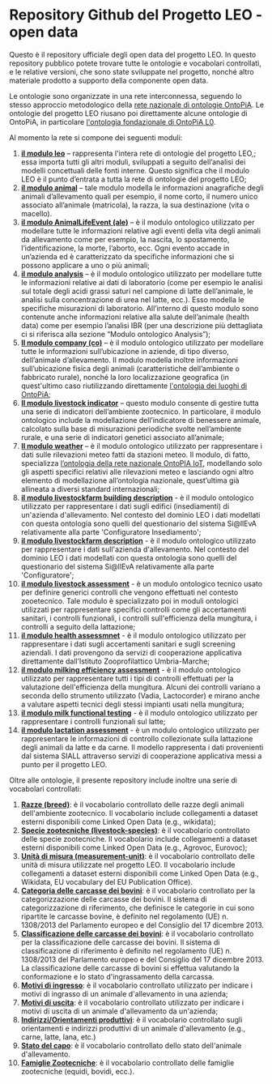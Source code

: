 # Repository Github del Progetto LEO - open data

Questo è il repository ufficiale degli open data del progetto LEO. In questo repository pubblico potete trovare tutte le ontologie e vocabolari controllati, e le relative versioni, che sono state sviluppate nel progetto, nonché altro materiale prodotto a supporto della componente open data.

Le ontologie sono organizzate in una rete interconnessa, seguendo lo stesso approccio metodologico della [rete nazionale di ontologie OntoPiA](ttps://github.com/italia/daf-ontologie-vocabolari-controllati). Le ontologie del progetto LEO riusano poi direttamente alcune ontologie di OntoPiA, in particolare [l'ontologia fondazionale di OntoPiA L0](https://github.com/italia/daf-ontologie-vocabolari-controllati/tree/master/Ontologie/l0/latest).

Al momento la rete si compone dei seguenti moduli:

1.	[**il modulo leo**](https://w3id.org/leo/onto/leo) – rappresenta l'intera rete di ontologie del progetto LEO,; essa importa tutti gli altri moduli, sviluppati a seguito dell’analisi dei modelli concettuali delle fonti interne. Questo significa che il modulo LEO è il punto d’entrata a tutta la rete di ontologie del progetto LEO;
2.	[**il modulo animal**](https://w3id.org/leo/onto/animal)  – tale modulo modella le informazioni anagrafiche degli animali d’allevamento quali per esempio, il nome corto, il numero unico associato all’animale (matricola), la razza, la sua destinazione (vita o macello).
3.	[**il modulo AnimalLifeEvent (ale)**](https://w3id.org/leo/onto/ale) – è il modulo ontologico utilizzato per modellare tutte le informazioni relative agli eventi della vita degli animali da allevamento come per esempio, la nascita, lo spostamento, l’identificazione, la morte, l’aborto, ecc. Ogni evento accade in un’azienda ed è caratterizzato da specifiche informazioni che si possono applicare a uno o più animali;
4.	[**il modulo analysis**](https://w3id.org/leo/onto/analysis)  –  è il modulo ontologico utilizzato per modellare tutte le informazioni relative ai dati di laboratorio (come per esempio le analisi sul totale degli acidi grassi saturi nel campione di latte dell’animale, le analisi sulla concentrazione di urea nel latte, ecc.). Esso modella le specifiche misurazioni di laboratorio. All’interno di questo modulo sono contenute anche informazioni relative alla salute dell’animale (health data) come per esempio l’analisi IBR (per una descrizione più dettagliata ci si riferisca alla sezione “Modulo ontologico Analysis”);
5.	[**Il modulo company (co)**](https://w3id.org/leo/onto/co) – è il modulo ontologico utilizzato per modellare tutte le informazioni sull’ubicazione in aziende, di tipo diverso, dell’animale d’allevamento. Il modulo modella inoltre informazioni sull’ubicazione fisica degli animali (caratteristiche dell’ambiente o fabbricato rurale), nonché la loro localizzazione geografica (in quest'ultimo caso riutilizzando direttamente [l'ontologia dei luoghi di OntoPiA](https://github.com/italia/daf-ontologie-vocabolari-controllati/tree/master/Ontologie/CLV/latest);
6.	[**Il modulo livestock indicator**](https://w3id.org/leo/onto/livestock-indicator) – questo modulo consente di gestire tutta una serie di indicatori dell’ambiente zootecnico. In particolare, il modulo ontologico include la modellazione dell’indicatore di benessere animale, calcolato sulla base di misurazioni periodiche svolte nell’ambiente rurale, e una serie di indicatori genetici associato all’animale;
7.	[**Il modulo weather**](https://w3id.org/leo/onto/weather) – è il modulo ontologico utilizzato per rappresentare i dati sulle rilevazioni meteo fatti da stazioni meteo. Il modulo, di fatto, specializza [l’ontologia della rete nazionale OntoPIA IoT](https://github.com/italia/daf-ontologie-vocabolari-controllati/tree/master/Ontologie/IoT/latest), modellando solo gli aspetti specifici relativi alle rilevazioni meteo e lasciando ogni altro elemento di modellazione all’ontologia nazionale, quest’ultima già allineata a diversi standard internazionali;
8. [**il modulo livestockfarm building description**](https://w3id.org/leo/onto/livestockfarm-building-description) - è il modulo ontologico utilizzato per rappresentare i dati sugli edifici (insediamenti) di un'azienda d'allevamento. Nel contesto del dominio LEO i dati modellati con questa ontologia sono quelli del questionario del sistema Si@llEvA relativamente alla parte 'Configuratore Insediamento';
9. [**il modulo livestockfarm description**](https://w3id.org/leo/onto/livestockfarm-description) - è il modulo ontologico utilizzato per rappresentare i dati sull'azienda d'allevamento. Nel contesto del dominio LEO i dati modellati con questa ontologia sono quelli del questionario del sistema Si@llEvA relativamente alla parte 'Configuratore';
10. [**il modulo livestock assessment**](https://w3id.org/leo/onto/lviestock-assessment) - è un modulo ontologico tecnico usato per definire generici controlli che vengono effettuati nel contesto zooetecnico. Tale modulo è specializzato poi in moduli ontologici utilizzati per rappresentare specifici controlli come gli accertamenti sanitari, i controlli funzionali, i controlli sull'efficienza della mungitura, i controlli a seguito della lattazione;
11. [**il modulo health assessmnet**](https://w3id.org/leo/onto/health-assessment) - è il modulo ontologico utilizzato per rappresentare i dati sugli accertamenti sanitari e sugli screening aziendali. I dati provengono da servizi di cooperazione applicativa direttamente dall’Istituto Zooprofilattico Umbria-Marche;
12. [**il modulo milking efficiency assessment**](https://w3id.org/leo/onto/milking-efficiency-assessment) - è il modulo ontologico utilizzato per rappresentare tutti i tipi di controlli effettuati per la valutazione dell'efficienza della mungitura. Alcuni dei controlli variano a seconda dello strumento utilizzato (Vadia, Lactocorder) e mirano anche a valutare aspetti tecnici degli stessi impianti usati nella mungitura;
13. [**il modulo milk functional testing**](https://w3id.org/leo/onto/milk-functional-assessment) - è il modulo ontologico utilizzato per rappresentare i controlli funzionali sul latte;
14. [**il modulo lactation assessment**](https://w3id.org/leo/onto/lactation-assessment) - è un modulo ontologico utilizzato per rappresentare le informazioni di controllo collezionate sulla lattazione degli animali da latte e da carne. Il modello rappresenta i dati provenienti dal sistema SIALL attraverso servizi di cooperazione applicativa messi a punto per il progetto LEO.


Oltre alle ontologie, il presente repository include inoltre una serie di vocabolari controllati:

1. [**Razze (breed)**](https://w3id.org/leo/controlled-vocabulary/breed): è il vocabolario controllato delle razze degli animali dell'ambiente zootecnico. Il vocabolario include collegamenti a dataset esterni disponibili come Linked Open Data (e.g., wikidata);
2. [**Specie zootecniche (livestock-species)**](https://w3id.org/leo/controlled-vocabulary/livestock-species): è il vocabolario controllato delle specie zootecniche. Il vocabolario include collegamenti a dataset esterni disponibili come Linked Open Data (e.g., Agrovoc, Eurovoc);
3. [**Unità di misura (measurement-unit)**](https://w3id.org/leo/controlled-vocabulary/measurement-unit): è il vocabolario controllato delle unità di misura utilizzate nel progetto LEO. Il vocabolario include collegamenti a dataset esterni disponibili come Linked Open Data (e.g., Wikidata, EU vocabulary del EU Publication Office).
4. [**Categoria delle carcasse dei bovini**](https://w3id.org/leo/controlled-vocabulary/bovine-carcass-category): è il vocabolario controllato per la categorizzazione delle carcasse dei bovini.  Il sistema di categorizzazione di riferimento, che definisce le categorie in cui sono ripartite le carcasse bovine, è definito nel regolamento (UE) n. 1308/2013 del Parlamento europeo e del Consiglio del 17 dicembre 2013.
5. [**Classificazione delle carcasse dei bovini**](https://w3id.org/leo/controlled-vocabulary/bovine-carcass-classification): è il vocabolario controllato per la classificazione delle carcasse dei bovini. Il sistema di classificazione di riferimento è definito nel regolamento (UE) n. 1308/2013 del Parlamento europeo e del Consiglio del 17 dicembre 2013. La classificazione delle carcasse di bovini si effettua valutando la conformazione e lo stato d'ingrassamento della carcassa.
6. [**Motivi di ingresso**](https://w3id.org/leo/controlled-vocabulary/entry-in-farm-reason): è il vocabolario controllato utilizzato per indicare i motivi di ingrasso di un animale d'allevamento in una azienda;
7. [**Motivi di uscita**](https://w3id.org/leo/controlled-vocabulary/exit-from-farm-reason): è il vocabolario controllato utilizzato per indicare i motivi di uscita di un animale d'allevamento da un'azienda;
8. [**Indirizzi/Orientamenti produttivi**](https://w3id.org/leo/controlled-vocabulary/production-type): è il vocabolario controllato sugli orientamenti e indirizzi produttivi di un animale d'allevamento (e.g., carne, latte, lana, etc.)
9. [**Stato del capo**](https://w3id.org/leo/controlled-vocabulary/farm-animal-status): è il vocabolario controllato dello stato dell'animale d'allevamento.
10. [**Famiglie Zootecniche**](https://w3id.org/leo/controlled-vocabulary/livestock-family): è il vocabolario controllato delle famiglie zootecniche (equidi, bovidi, ecc.).
